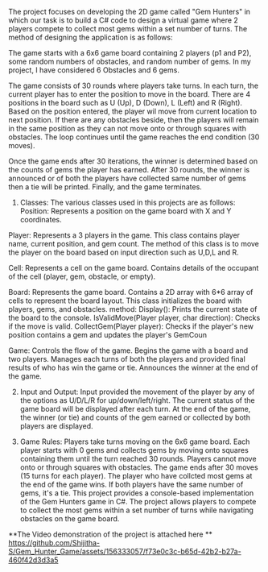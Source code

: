 The project focuses on developing the 2D game called "Gem Hunters" in which our task is to build a C# code to design a virtual game where 2 players compete to collect
most gems within a set number of turns. The method of designing the application is as follows:

The game starts with a 6x6 game board containing 2 players (p1 and P2), some random numbers of obstacles, and random number of gems. 
In my project, I have considered 6 Obstacles and 6 gems.

The game consists of 30 rounds where players take turns.
In each turn, the current player has to enter the position to move in the board. There are 4 positions in the board such as U (Up), D (Down), L (Left) and R (Right).
Based on the position entered, the player wil move from current location to next position.
If there are any obstacles beside, then the players will remain in the same position as they can not move onto or through squares with obstacles.
The loop continues until the game reaches the end condition (30 moves).

Once the game ends after 30 iterations, the winner is determined based on the counts of gems the player has earned.
After 30 rounds, the winner is announced or of both the players have collected same number of gems then a tie will be printed. Finally, and the game terminates.

1. Classes: The various classes used in this projects are as follows:
Position:
Represents a position on the game board with X and Y coordinates.

Player:
Represents a 3 players in the game.
This class contains  player name, current position, and gem count.
The method of this class is to move the player on the board based on input direction such as U,D,L and R.

Cell:
Represents a cell on the game board.
Contains details of the occupant of the cell (player, gem, obstacle, or empty).

Board:
Represents the game board.
Contains a 2D array  with 6*6 array of cells to represent the board layout.
This class initializes the board with players, gems, and obstacles.
method: 
Display(): Prints the current state of the board to the console.
IsValidMove(Player player, char direction): Checks if the move is valid.
CollectGem(Player player): Checks if the player's new position contains a gem and
updates the player's GemCoun

Game:
Controls the flow of the game.
Begins the game with a board and two players.
Manages each turns of both the players and provided final results of who has win the game or tie.
Announces the winner at the end of the game.

2. Input and Output:
Input provided the movement of the player by any of the options as U/D/L/R for up/down/left/right.
The current status of the game board will be displayed after each turn.
At the end of the game, the winner (or tie) and counts of the gem earned or collected by both players are displayed.

3. Game Rules:
Players take turns moving on the 6x6 game board.
Each player starts with 0 gems and collects gems by moving onto squares containing them until the turn reached 30 rounds.
Players cannot move onto or through squares with obstacles.
The game ends after 30 moves (15 turns for each player).
The player who have collcted most gems at the end of the game wins. If both players have the same number of gems, it's a tie.
This project provides a console-based implementation of the Gem Hunters game in C#.
The project allows players to compete to collect the most gems within a set number of turns while navigating obstacles on the game board.

**The Video demonstration of the project is attached here **
https://github.com/Shijitha-S/Gem_Hunter_Game/assets/156333057/f73e0c3c-b65d-42b2-b27a-460f42d3d3a5








